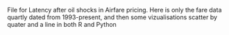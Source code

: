 File for Latency after oil shocks in Airfare pricing. 
Here is only the fare data quartly dated from 1993-present, and then some vizualisations scatter by quater and a line in both R and Python
